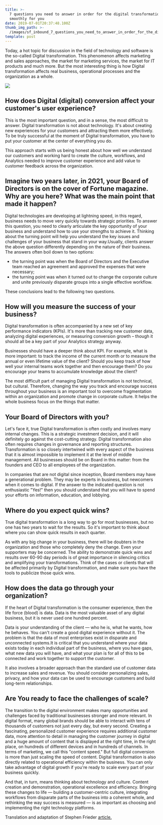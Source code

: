 ```yaml
---
title: >-
  7 questions you need to answer in order for the digital transformation to go
  smoothly for you
date: 2019-07-01T20:37:48.100Z
thumb_img_path: >-
  /images/sf_inbound_7_questions_you_need_to_answer_in_order_for_the_digital_transformation_to_go_smoothly_for_you-md.png
template: post
---
```

Today, a hot topic for discussion in the field of technology and software is the so-called Digital transformation. This phenomenon affects marketing and sales approaches, the market for marketing services, the market for IT products and much more. But the most interesting thing is how Digital transformation affects real business, operational processes and the organization as a whole.

![](/images/sf_inbound_7_questions_you_need_to_answer_in_order_for_the_digital_transformation_to_go_smoothly_for_you-md.png)

## How does Digital (digital) conversion affect your customer's user experience?

This is the most important question, and in a sense, the most difficult to answer. Digital transformation is not about technology. It's about creating new experiences for your customers and attracting them more effectively. To be truly successful at the moment of Digital transformation, you have to put your customer at the center of everything you do.

This approach starts with us being honest about how well we understand our customers and working hard to create the culture, workflows, and Analytics needed to improve customer experience and add value to customer feedback across the organization.

## Imagine two years later, in 2021, your Board of Directors is on the cover of Fortune magazine. Why are you here? What was the main point that made it happen?

Digital technologies are developing at lightning speed, in this regard, business needs to move very quickly towards strategic priorities. To answer this question, you need to clearly articulate the key opportunity of your business and understand how to use your strengths to achieve it. Thinking about the turning point will help you understand the key issues and challenges of your business that stand in your way.Usually, clients answer the above question differently depending on the nature of their business. The answers often boil down to two options:

* the turning point was when the Board of Directors and the Executive team reached an agreement and approved the expenses that were necessary;
* the turning point was when it turned out to change the corporate culture and unite previously disparate groups into a single effective workflow.

These conclusions lead to the following two questions.

## How will you measure the success of your business?

Digital transformation is often accompanied by a new set of key performance indicators (KPIs). It's more than tracking new customer data, analyzing digital experiences, or measuring conversion growth – though it should all be a key part of your Analytics strategy anyway.

Businesses should have a deeper think about KPI. For example, what is more important: to track the income of the current month or to measure the annual or even lifetime value of the client? Should you keep track of how well your internal teams work together and then encourage them? Do you encourage your teams to accumulate knowledge about the client?

The most difficult part of managing Digital transformation is not technical, but cultural. Therefore, changing the way you track and encourage success throughout your business is an important tool to overcome fragmentation within an organization and promote change in corporate culture. It helps the whole business focus on the things that matter.

## Your Board of Directors with you?

Let's face it, true Digital transformation is often costly and involves many internal changes. This is a strategic investment decision, and it will definitely go against the cost-cutting strategy. Digital transformation also often requires changes in governance and reporting structures. Transformation is so closely intertwined with every aspect of the business that it is almost impossible to implement it at the level of middle management. All businesses should be on Board in this matter: from the founders and CEO to all employees of the organization.

In companies that are not digital since inception, Board members may have a generational problem. They may be experts in business, but newcomers when it comes to digital. If the answer to the indicated question is not enthusiastic "Yes!" then you should understand that you will have to spend your efforts on information, education, and lobbying.

## Where do you expect quick wins?

True digital transformation is a long way to go for most businesses, but no one has two years to wait for the results. So it's important to think about where you can show quick results in each quarter.

As with any big change in your business, there will be doubters in the organization and those who completely deny the change. Even your supporters may be concerned. The ability to demonstrate quick wins and results over 60-90 day periods is of great importance in silencing critics and amplifying your transformations. Think of the cases or clients that will be affected primarily by Digital transformation, and make sure you have the tools to publicize those quick wins.

## How does the data go through your organization?

If the heart of Digital transformation is the consumer experience, then the life force (blood) is data. Data is the most valuable asset of any digital business, but it is never used one hundred percent.

Data is your understanding of the client — who he is, what he wants, how he behaves. You can't create a good digital experience without it. The problem is that the data of most enterprises exist in disparate and unconnected systems.It is critical that you understand where your data exists today in each individual part of the business, where you have gaps, what new data you will have, and what your plan is for all of this to be connected and work together to support the customer.

It also involves a broader approach than the standard use of customer data to increase sales and revenue. You should consider personalizing sales, privacy, and how your data can be used to encourage customers and build long-term relationships.

## Are You ready to face the challenges of scale?

The transition to the digital environment makes many opportunities and challenges faced by traditional businesses stronger and more relevant. In digital format, many global brands should be able to interact with tens of thousands of customers not just every day, but every second. Creating a fascinating, personalized customer experience requires additional customer data, more attention to detail in managing the customer journey in digital and a huge amount of content that is displayed at the right time, in the right place, on hundreds of different devices and in hundreds of channels. In terms of marketing, we call this "content speed." But full digital conversion is more than just scaling the speed of content. Digital transformation is also directly related to operational efficiency within the business. You can only take advantage of digital growth if you're ready to scale every part of your business quickly.

And that, in turn, means thinking about technology and culture. Content creation and demonstration, operational excellence and efficiency. Bringing these changes to life — building a customer-centric culture, integrating workflows from disparate parts of the business into a coherent whole, and rethinking the way success is measured — is as important as choosing and implementing the right technology platforms.

Translation and adaptation of Stephen Frieder [article.](https://theblog.adobe.com/want-a-smooth-digital-transformation-ask-these-seven-questio)
